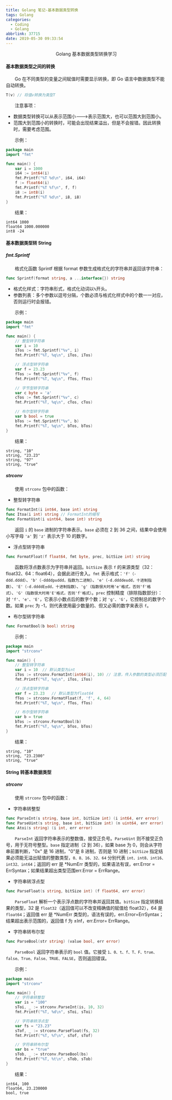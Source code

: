 ```yaml
---
title: Golang 笔记-基本数据类型转换
tags: Golang
categories:
  - Coding
  - Golang
abbrlink: 37715
date: 2019-05-30 09:33:54
---
```


<center>Golang 基本数据类型转换学习</center>

<!--more-->

#### 基本数据类型之间的转换

　　Go 在不同类型的变量之间赋值时需要显示转换，即 Go 语言中数据类型不能自动转换。

```go
T(v) // 将值v转换为类型T
```

　　注意事项：

- 数据类型转换可以从表示范围小--->表示范围大，也可以范围大到范围小。
- 范围大到范围小的转换时，可能会出现结果溢出，但是不会报错。因此转换时，需要考虑范围。

　　示例：

```go
package main
import "fmt"

func main() {
	var i = 1000
	i64 := int64(i)
	fmt.Printf("%T %d\n", i64, i64)
	f := float64(i)
	fmt.Printf("%T %f\n", f, f)
	i8 := int8(i)
	fmt.Printf("%T %d\n", i8, i8)
}
```

　　结果：

```
int64 1000
float64 1000.000000
int8 -24
```

#### 基本数据类型转 String

##### fmt.Sprintf

　　格式化函数 Sprintf 根据 format 参数生成格式化的字符串并返回该字符串：

```go
func Sprintf(format string, a ...interface{}) string
```

- 格式化样式：字符串形式，格式化动词以`%`开头。
- 参数列表：多个参数以逗号分隔，个数必须与格式化样式中的个数一一对应，否则运行时会报错。

　　示例：

```go
package main
import "fmt"

func main() {
	// 整型转字符串
	var i = 10
	iTos := fmt.Sprintf("%v", i)
	fmt.Printf("%T, %q\n", iTos, iTos)

	// 浮点型转字符串
	var f = 23.23
	fTos := fmt.Sprintf("%v", f)
	fmt.Printf("%T, %q\n", fTos, fTos)

	// 字节型转字符串
	var c byte = 'a'
	cTos := fmt.Sprintf("%v", c)
	fmt.Printf("%T, %q\n", cTos, cTos)

	// 布尔型转字符串
	var b bool = true
	bTos := fmt.Sprintf("%v", b)
	fmt.Printf("%T, %q\n", bTos, bTos)
}
```

　　结果：

```
string, "10"
string, "23.23"
string, "97"
string, "true"
```

##### strconv

　　使用 `strconv` 包中的函数：

- 整型转字符串

```go
func FormatInt(i int64, base int) string
func Itoa(i int) string	// FormatInt的缩写
func FormatUint(i uint64, base int) string
```

　　返回 `i` 的 `base` 进制的字符串表示。`base` 必须在 2 到 36 之间，结果中会使用小写字母 `'a'` 到 `'z'` 表示大于 10 的数字。

- 浮点型转字符串

```go
func FormatFloat(f float64, fmt byte, prec, bitSize int) string
```

　　函数将浮点数表示为字符串并返回。`bitSize` 表示 `f` 的来源类型（32：float32、64：float64），会据此进行舍入。`fmt` 表示格式：`'f'（-ddd.dddd）`、`'b'（-ddddp±ddd，指数为二进制）`、`'e'（-d.dddde±dd，十进制指数）`、`'E'（-d.ddddE±dd，十进制指数）`、`'g'（指数很大时用'e'格式，否则'f'格式）`、`'G'（指数很大时用'E'格式，否则'f'格式）`。`prec` 控制精度（排除指数部分）：对 `'f'、'e'、'E'`，它表示小数点后的数字个数；对 `'g'、'G'`，它控制总的数字个数。如果 `prec` 为 -1，则代表使用最少数量的、但又必需的数字来表示 `f`。

- 布尔型转字符串

```GO
func FormatBool(b bool) string
```

　　示例：

```go
package main
import "strconv"

func main() {
	// 整型转字符串
	var i = 10	// 默认类型为int
	iTos := strconv.FormatInt(int64(i), 10)	// 注意，传入参数的类型必须匹配
	fmt.Printf("%T, %q\n", iTos, iTos)

	// 浮点型转字符串
	var f = 23.23	// 默认类型为float64
	fTos := strconv.FormatFloat(f, 'f', 4, 64)
	fmt.Printf("%T, %q\n", fTos, fTos)

	// 布尔型转字符串
	var b = true
	bTos := strconv.FormatBool(b)
	fmt.Printf("%T, %q\n", bTos, bTos)
}
```

　　结果：

```
string, "10"
string, "23.2300"
string, "true"
```

#### String 转基本数据类型

##### strconv

　　使用 `strconv` 包中的函数：

- 字符串转整型

```go
func ParseInt(s string, base int, bitSize int) (i int64, err error)
func ParseUint(s string, base int, bitSize int) (n uint64, err error)
func Atoi(s string) (i int, err error)
```

　　`ParseInt` 返回字符串表示的整数值，接受正负号。`ParseUint` 则不接受正负号，用于无符号整型。`base` 指定进制（2 到 36），如果 base 为 0，则会从字符串前置判断，"0x" 是 16 进制，"0"是 8 进制，否则是 10 进制；`bitSize` 指定结果必须能无溢出赋值的整数类型，`0、8、16、32、64` 分别代表 `int、int8、int16、int32、int64`；返回的 err 是 *NumErr 类型的，如果语法有误，err.Error = ErrSyntax；如果结果超出类型范围err.Error = ErrRange。

- 字符串转浮点型

```GO
func ParseFloat(s string, bitSize int) (f float64, err error)
```

　　`ParseFloat` 解析一个表示浮点数的字符串并返回其值。`bitSize` 指定转换结果的类型，32 是 `float32`（返回值可以不改变精确值的赋值给 float32），64 是 `float64`；返回值 err 是 *NumErr 类型的，语法有误的，err.Error=ErrSyntax；结果超出表示范围的，返回值 f 为 ±Inf，err.Error= ErrRange。

- 字符串转布尔型

```go
func ParseBool(str string) (value bool, err error)
```

　　`ParseBool` 返回字符串表示的 `bool` 值。它接受 `1、0、t、f、T、F、true、false、True、False、TRUE、FALSE`，否则返回错误。

　　示例：

```go
package main
import "strconv"

func main() {
	// 字符串转整型
	var is = "100"
	sToi, _ := strconv.ParseInt(is, 10, 32)
	fmt.Printf("%T, %d\n", sToi, sToi)

	// 字符串转浮点型
	var fs = "23.23"
	sTof, _ := strconv.ParseFloat(fs, 32)
	fmt.Printf("%T, %f\n", sTof, sTof)

	// 字符串转布尔型
	var bs = "true"
	sTob, _ := strconv.ParseBool(bs)
	fmt.Printf("%T, %t\n", sTob, sTob)
}
```

　　结果：

```
int64, 100
float64, 23.230000
bool, true
```